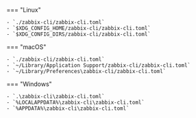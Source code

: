 === "Linux"

    - `./zabbix-cli/zabbix-cli.toml`
    - `$XDG_CONFIG_HOME/zabbix-cli/zabbix-cli.toml`
    - `$XDG_CONFIG_DIRS/zabbix-cli/zabbix-cli.toml`

=== "macOS"

    - `./zabbix-cli/zabbix-cli.toml`
    - `~/Library/Application Support/zabbix-cli/zabbix-cli.toml`
    - `~/Library/Preferences\zabbix-cli/zabbix-cli.toml`

=== "Windows"

    - `.\zabbix-cli\zabbix-cli.toml`
    - `%LOCALAPPDATA%\zabbix-cli\zabbix-cli.toml`
    - `%APPDATA%\zabbix-cli\zabbix-cli.toml`
